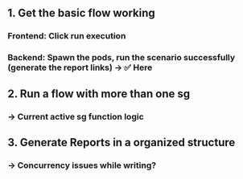 ## 1. Get the basic flow working
### Frontend: Click run execution
### Backend: Spawn the pods, run the scenario successfully (generate the report links) -> ✅ Here

## 2. Run a flow with more than one sg
### -> Current active sg function logic

## 3. Generate Reports in a organized structure
### -> Concurrency issues while writing?